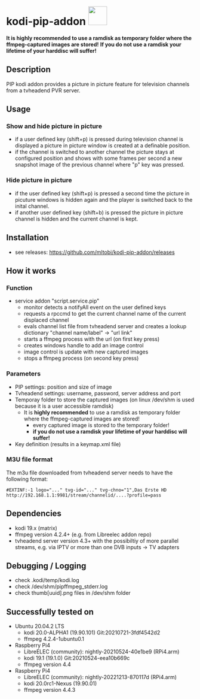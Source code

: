 # kodi-pip-addon <img src="https://github.com/mltobi/kodi-pip-addon/blob/main/script.service.pip/resources/icon.png" width="50"/>

**It is __highly recommended__ to use a ramdisk as temporary folder where the ffmpeg-captured images are stored!**
**If you do not use a ramdisk your lifetime of your harddisc will suffer!**

## Description
PIP kodi addon provides a picture in picture feature for television channels from a tvheadend PVR server.
          
## Usage

### Show and hide picture in picture
* if a user defined key (shift+p) is pressed during television channel is displayed a picture in picture window is created at a definable position.
* if the channel is switched to another channel the picture stays at configured position and shows with some frames per second a new snapshot image of the previous channel where "p" key was pressed.

### Hide picture in picture
* if the user defined key (shift+p) is pressed a second time the picture in picuture windows is hidden again and the player is switched back to the inital channel.
* if another user defined key (shift+b) is pressed the picture in picture channel is hidden and the current channel is kept.

## Installation
* see releases: https://github.com/mltobi/kodi-pip-addon/releases

## How it works

### Function
* service addon "script.service.pip"
  * monitor detects a notifyAll event on the user defined keys
  * requests a rpccmd to get the current channel name of the current displaced channel
  * evals channel list file from tvheadend server and creates a lookup dictionary "channel name/label" -> "url link"
  * starts a ffmpeg process with the url (on first key press)
  * creates windows handle to add an image control
  * image control is update with new captured images
  * stops a ffmpeg process (on second key press)

### Parameters
* PIP settings: position and size of image
* Tvheadend settings: username, password, server address and port
* Temporay folder to store the captured images (on linux /dev/shm is used because it is a user accessible ramdisk)
  * It is **highly recommended** to use a ramdisk as temporary folder where the ffmpeg-captured images are stored!
    * every captured image is stored to the temporary folder!
    * **if you do not use a ramdisk your lifetime of your harddisc will suffer!**
* Key definition (results in a keymap.xml file)

### M3U file format
The m3u file downloaded from tvheadend server needs to have the following format:
```
#EXTINF:-1 logo="..." tvg-id="..." tvg-chno="1",Das Erste HD
http://192.168.1.1:9981/stream/channelid/....?profile=pass
```

## Dependencies
* kodi 19.x (matrix)
* ffmpeg version 4.2.4+ (e.g. from Libreelec addon repo)
* tvheadend server version 4.3+ with the possibiltiy of more parallel streams, e.g. via IPTV or more than one DVB inputs -> TV adapters


## Debugging / Logging
* check .kodi/temp/kodi.log
* check /dev/shm/pipffmpeg_stderr.log
* check thumb[uuid].png files in /dev/shm folder


## Successfully tested on
* Ubuntu 20.04.2 LTS 
  * kodi 20.0-ALPHA1 (19.90.101) Git:20210721-3fdf4542d2
  * ffmpeg 4.2.4-1ubuntu0.1
* Raspberry Pi4
  * LibreELEC (community): nightly-20210524-40e1be9 (RPi4.arm)
  * kodi 19.1 (19.1.0) Git:20210524-eea10b669c
  * ffmpeg version 4.4
* Raspberry Pi4
  * LibreELEC (community): nightly-20221213-870117d (RPi4.arm)
  * kodi 20.0rc1-Nexus (19.90.01)
  * ffmpeg version 4.4.3
